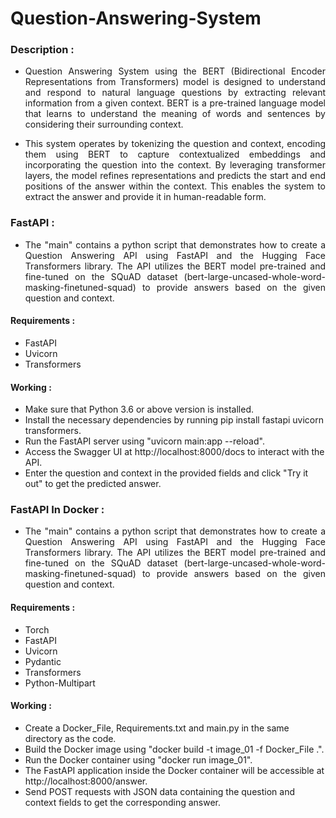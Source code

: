 # Question-Answering-System

### Description :

* <p align = "justify">Question Answering System using the BERT (Bidirectional Encoder Representations from Transformers) model is designed to understand and respond to natural language questions by extracting relevant information from a given context. BERT is a pre-trained language model that learns to understand the meaning of words and sentences by considering their surrounding context.</p>

* <p align = "justify">This system operates by tokenizing the question and context, encoding them using BERT to capture contextualized embeddings and incorporating the question into the context. By leveraging transformer layers, the model refines representations and predicts the start and end positions of the answer within the context. This enables the system to extract the answer and provide it in human-readable form.</p>

### FastAPI :

* <p align = "justify">The "main" contains a python script that demonstrates how to create a Question Answering API using FastAPI and the Hugging Face Transformers library. The API utilizes the BERT model pre-trained and fine-tuned on the SQuAD dataset (bert-large-uncased-whole-word-masking-finetuned-squad) to provide answers based on the given question and context.</p>

#### Requirements :

* FastAPI
* Uvicorn
* Transformers

#### Working :

* Make sure that Python 3.6 or above version is installed.
* Install the necessary dependencies by running pip install fastapi uvicorn transformers.
* Run the FastAPI server using "uvicorn main:app --reload".
* Access the Swagger UI at http://localhost:8000/docs to interact with the API.
* Enter the question and context in the provided fields and click "Try it out" to get the predicted answer.

### FastAPI In Docker :

* <p align = "justify">The "main" contains a python script that demonstrates how to create a Question Answering API using FastAPI and the Hugging Face Transformers library. The API utilizes the BERT model pre-trained and fine-tuned on the SQuAD dataset (bert-large-uncased-whole-word-masking-finetuned-squad) to provide answers based on the given question and context.</p>

#### Requirements :

* Torch
* FastAPI
* Uvicorn
* Pydantic
* Transformers
* Python-Multipart

#### Working :

* Create a Docker_File, Requirements.txt and main.py in the same directory as the code.
* Build the Docker image using "docker build -t image_01 -f Docker_File .".
* Run the Docker container using "docker run image_01".
* The FastAPI application inside the Docker container will be accessible at http://localhost:8000/answer.
* Send POST requests with JSON data containing the question and context fields to get the corresponding answer.
